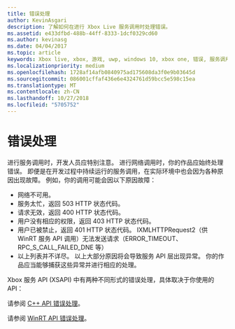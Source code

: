 ```yaml
---
title: 错误处理
author: KevinAsgari
description: 了解如何在进行 Xbox Live 服务调用时处理错误。
ms.assetid: e433dfbd-488b-44ff-8333-1dcf0329cd60
ms.author: kevinasg
ms.date: 04/04/2017
ms.topic: article
keywords: Xbox live, xbox, 游戏, uwp, windows 10, xbox one, 错误, 服务调用
ms.localizationpriority: medium
ms.openlocfilehash: 1728af14afb0840975ad175608da3f0e9b03645d
ms.sourcegitcommit: 086001cffaf436e6e4324761d59bcc5e598c15ea
ms.translationtype: MT
ms.contentlocale: zh-CN
ms.lasthandoff: 10/27/2018
ms.locfileid: "5705752"
---
```

# <a name="error-handling"></a>错误处理

进行服务调用时，开发人员应特别注意。 进行网络调用时，你的作品应始终处理错误。 即便是在开发过程中持续运行的服务调用，在实际环境中也会因为各种原因出现故障。 例如，你的调用可能会因以下原因故障：

* 网络不可用。
* 服务太忙，返回 503 HTTP 状态代码。
* 请求无效，返回 400 HTTP 状态代码。
* 用户没有相应的权限，返回 403 HTTP 状态代码。
* 用户已被禁止，返回 401 HTTP 状态代码。
IXMLHTTPRequest2（供 WinRT 服务 API 调用）无法发送请求（ERROR_TIMEOUT、RPC_S_CALL_FAILED_DNE 等）
* 以上列表并不详尽。 以上大部分原因将会导致服务 API 层出现异常。 你的作品应当能够捕获这些异常并进行相应的处理。

Xbox 服务 API (XSAPI) 中有两种不同形式的错误处理，具体取决于你使用的 API：

请参阅 [C++ API 错误处理](error-handling-cpp.md)。

请参阅 [WinRT API 错误处理](error-handling-winrt.md)。
